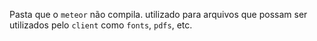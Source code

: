 
Pasta que o `meteor` não compila.
utilizado para arquivos que possam ser utilizados pelo `client` como `fonts`, `pdfs`, etc.
